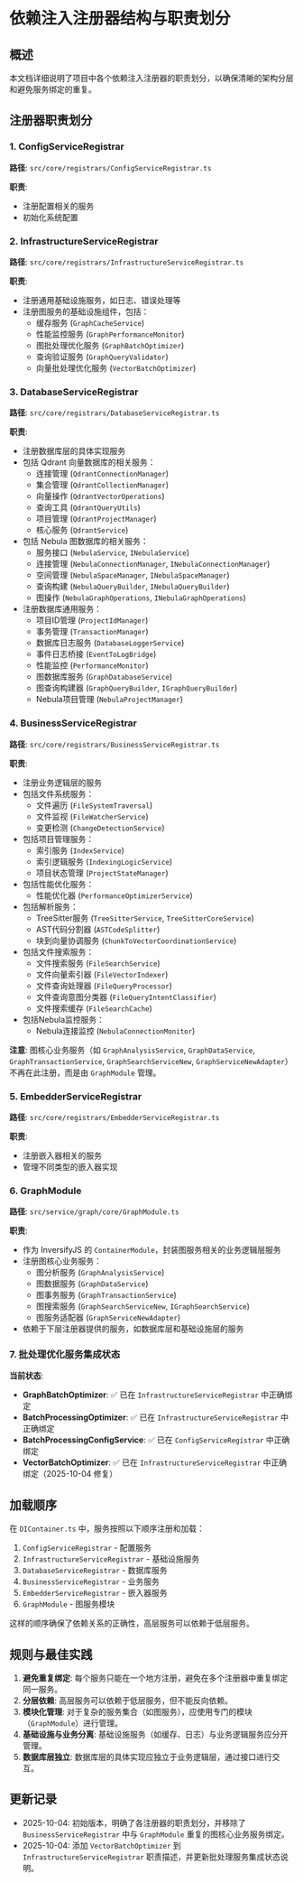 # 依赖注入注册器结构与职责划分

## 概述

本文档详细说明了项目中各个依赖注入注册器的职责划分，以确保清晰的架构分层和避免服务绑定的重复。

## 注册器职责划分

### 1. ConfigServiceRegistrar

**路径**: `src/core/registrars/ConfigServiceRegistrar.ts`

**职责**:
- 注册配置相关的服务
- 初始化系统配置

### 2. InfrastructureServiceRegistrar

**路径**: `src/core/registrars/InfrastructureServiceRegistrar.ts`

**职责**:
- 注册通用基础设施服务，如日志、错误处理等
- 注册图服务的基础设施组件，包括：
  - 缓存服务 (`GraphCacheService`)
  - 性能监控服务 (`GraphPerformanceMonitor`)
  - 图批处理优化服务 (`GraphBatchOptimizer`)
  - 查询验证服务 (`GraphQueryValidator`)
  - 向量批处理优化服务 (`VectorBatchOptimizer`)

### 3. DatabaseServiceRegistrar

**路径**: `src/core/registrars/DatabaseServiceRegistrar.ts`

**职责**:
- 注册数据库层的具体实现服务
- 包括 Qdrant 向量数据库的相关服务：
  - 连接管理 (`QdrantConnectionManager`)
  - 集合管理 (`QdrantCollectionManager`)
  - 向量操作 (`QdrantVectorOperations`)
  - 查询工具 (`QdrantQueryUtils`)
  - 项目管理 (`QdrantProjectManager`)
  - 核心服务 (`QdrantService`)
- 包括 Nebula 图数据库的相关服务：
  - 服务接口 (`NebulaService`, `INebulaService`)
  - 连接管理 (`NebulaConnectionManager`, `INebulaConnectionManager`)
  - 空间管理 (`NebulaSpaceManager`, `INebulaSpaceManager`)
  - 查询构建 (`NebulaQueryBuilder`, `INebulaQueryBuilder`)
  - 图操作 (`NebulaGraphOperations`, `INebulaGraphOperations`)
- 注册数据库通用服务：
  - 项目ID管理 (`ProjectIdManager`)
  - 事务管理 (`TransactionManager`)
  - 数据库日志服务 (`DatabaseLoggerService`)
  - 事件日志桥接 (`EventToLogBridge`)
  - 性能监控 (`PerformanceMonitor`)
  - 图数据库服务 (`GraphDatabaseService`)
  - 图查询构建器 (`GraphQueryBuilder`, `IGraphQueryBuilder`)
  - Nebula项目管理 (`NebulaProjectManager`)

### 4. BusinessServiceRegistrar

**路径**: `src/core/registrars/BusinessServiceRegistrar.ts`

**职责**:
- 注册业务逻辑层的服务
- 包括文件系统服务：
  - 文件遍历 (`FileSystemTraversal`)
  - 文件监视 (`FileWatcherService`)
  - 变更检测 (`ChangeDetectionService`)
- 包括项目管理服务：
  - 索引服务 (`IndexService`)
  - 索引逻辑服务 (`IndexingLogicService`)
  - 项目状态管理 (`ProjectStateManager`)
- 包括性能优化服务：
  - 性能优化器 (`PerformanceOptimizerService`)
- 包括解析服务：
  - TreeSitter服务 (`TreeSitterService`, `TreeSitterCoreService`)
  - AST代码分割器 (`ASTCodeSplitter`)
  - 块到向量协调服务 (`ChunkToVectorCoordinationService`)
- 包括文件搜索服务：
  - 文件搜索服务 (`FileSearchService`)
  - 文件向量索引器 (`FileVectorIndexer`)
  - 文件查询处理器 (`FileQueryProcessor`)
  - 文件查询意图分类器 (`FileQueryIntentClassifier`)
  - 文件搜索缓存 (`FileSearchCache`)
- 包括Nebula监控服务：
  - Nebula连接监控 (`NebulaConnectionMonitor`)

**注意**: 图核心业务服务（如 `GraphAnalysisService`, `GraphDataService`, `GraphTransactionService`, `GraphSearchServiceNew`, `GraphServiceNewAdapter`）不再在此注册，而是由 `GraphModule` 管理。

### 5. EmbedderServiceRegistrar

**路径**: `src/core/registrars/EmbedderServiceRegistrar.ts`

**职责**:
- 注册嵌入器相关的服务
- 管理不同类型的嵌入器实现

### 6. GraphModule

**路径**: `src/service/graph/core/GraphModule.ts`

**职责**:
- 作为 InversifyJS 的 `ContainerModule`，封装图服务相关的业务逻辑层服务
- 注册图核心业务服务：
  - 图分析服务 (`GraphAnalysisService`)
  - 图数据服务 (`GraphDataService`)
  - 图事务服务 (`GraphTransactionService`)
  - 图搜索服务 (`GraphSearchServiceNew`, `IGraphSearchService`)
  - 图服务适配器 (`GraphServiceNewAdapter`)
- 依赖于下层注册器提供的服务，如数据库层和基础设施层的服务

### 7. 批处理优化服务集成状态

**当前状态**:
- **GraphBatchOptimizer**: ✅ 已在 `InfrastructureServiceRegistrar` 中正确绑定
- **BatchProcessingOptimizer**: ✅ 已在 `InfrastructureServiceRegistrar` 中正确绑定  
- **BatchProcessingConfigService**: ✅ 已在 `ConfigServiceRegistrar` 中正确绑定
- **VectorBatchOptimizer**: ✅ 已在 `InfrastructureServiceRegistrar` 中正确绑定（2025-10-04 修复）

## 加载顺序

在 `DIContainer.ts` 中，服务按照以下顺序注册和加载：

1. `ConfigServiceRegistrar` - 配置服务
2. `InfrastructureServiceRegistrar` - 基础设施服务
3. `DatabaseServiceRegistrar` - 数据库服务
4. `BusinessServiceRegistrar` - 业务服务
5. `EmbedderServiceRegistrar` - 嵌入器服务
6. `GraphModule` - 图服务模块

这样的顺序确保了依赖关系的正确性，高层服务可以依赖于低层服务。

## 规则与最佳实践

1. **避免重复绑定**: 每个服务只能在一个地方注册，避免在多个注册器中重复绑定同一服务。
2. **分层依赖**: 高层服务可以依赖于低层服务，但不能反向依赖。
3. **模块化管理**: 对于复杂的服务集合（如图服务），应使用专门的模块（`GraphModule`）进行管理。
4. **基础设施与业务分离**: 基础设施服务（如缓存、日志）与业务逻辑服务应分开管理。
5. **数据库层独立**: 数据库层的具体实现应独立于业务逻辑层，通过接口进行交互。

## 更新记录

- 2025-10-04: 初始版本，明确了各注册器的职责划分，并移除了 `BusinessServiceRegistrar` 中与 `GraphModule` 重复的图核心业务服务绑定。
- 2025-10-04: 添加 `VectorBatchOptimizer` 到 `InfrastructureServiceRegistrar` 职责描述，并更新批处理服务集成状态说明。